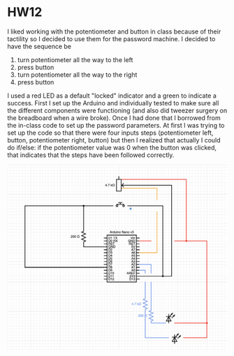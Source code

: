 # HW12
 
 I liked working with the potentiometer and button in class because of their tactility so I decided to use them for the password machine. I decided to have the sequence be

 1) turn potentiometer all the way to the left
 2) press button
 3) turn potentiometer all the way to the right
 4) press button 

 I used a red LED as a default "locked" indicator and a green to indicate a success. First I set up the Arduino and individually tested to make sure all the different components were functioning (and also did tweezer surgery on the breadboard when a wire broke). Once I had done that I borrowed from the in-class code to set up the password parameters. At first I was trying to set up the code so that there were four inputs steps (potentiometer left, button, potentiometer right, button) but then I realized that actually I could do if/else: if the potentiometer value was 0 when the button was clicked, that indicates that the steps have been followed correctly. 

![Circuit diagram](./assets/circuit.png)